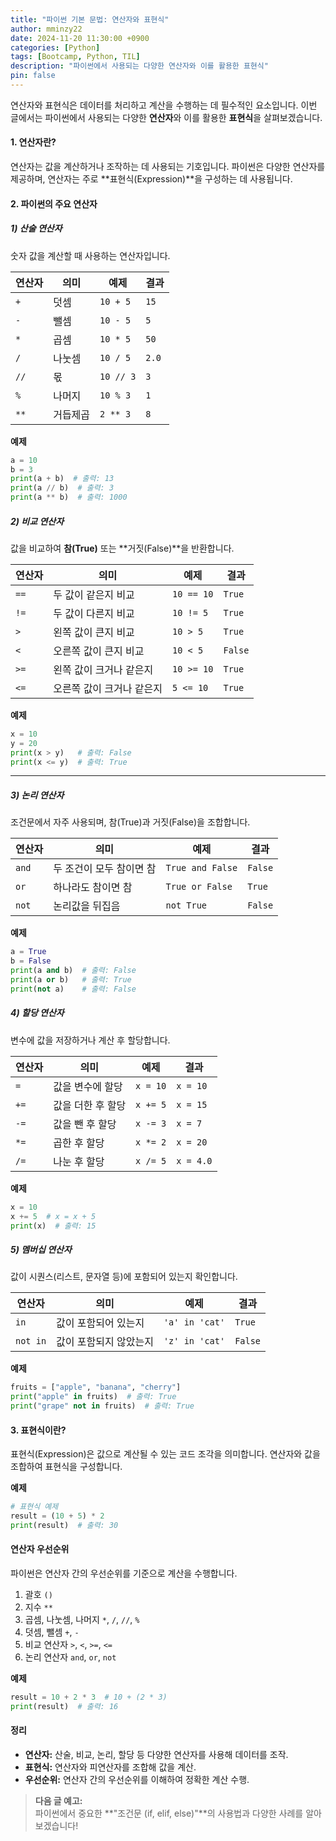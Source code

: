 ```yaml
---
title: "파이썬 기본 문법: 연산자와 표현식"
author: mminzy22
date: 2024-11-20 11:30:00 +0900
categories: [Python]
tags: [Bootcamp, Python, TIL]
description: "파이썬에서 사용되는 다양한 연산자와 이를 활용한 표현식"
pin: false
---
```


연산자와 표현식은 데이터를 처리하고 계산을 수행하는 데 필수적인 요소입니다. 이번 글에서는 파이썬에서 사용되는 다양한 **연산자**와 이를 활용한 **표현식**을 살펴보겠습니다.


#### 1. 연산자란?

연산자는 값을 계산하거나 조작하는 데 사용되는 기호입니다. 파이썬은 다양한 연산자를 제공하며, 연산자는 주로 **표현식(Expression)**을 구성하는 데 사용됩니다.


#### 2. 파이썬의 주요 연산자

##### **1) 산술 연산자**
숫자 값을 계산할 때 사용하는 연산자입니다.

| 연산자 | 의미            | 예제        | 결과    |
|--------|-----------------|-------------|---------|
| `+`    | 덧셈           | `10 + 5`    | `15`    |
| `-`    | 뺄셈           | `10 - 5`    | `5`     |
| `*`    | 곱셈           | `10 * 5`    | `50`    |
| `/`    | 나눗셈         | `10 / 5`    | `2.0`   |
| `//`   | 몫             | `10 // 3`   | `3`     |
| `%`    | 나머지         | `10 % 3`    | `1`     |
| `**`   | 거듭제곱       | `2 ** 3`    | `8`     |

**예제**
```python
a = 10
b = 3
print(a + b)  # 출력: 13
print(a // b)  # 출력: 3
print(a ** b)  # 출력: 1000
```


##### **2) 비교 연산자**
값을 비교하여 **참(True)** 또는 **거짓(False)**을 반환합니다.

| 연산자 | 의미                     | 예제        | 결과   |
|--------|--------------------------|-------------|--------|
| `==`   | 두 값이 같은지 비교      | `10 == 10`  | `True` |
| `!=`   | 두 값이 다른지 비교      | `10 != 5`   | `True` |
| `>`    | 왼쪽 값이 큰지 비교      | `10 > 5`    | `True` |
| `<`    | 오른쪽 값이 큰지 비교    | `10 < 5`    | `False`|
| `>=`   | 왼쪽 값이 크거나 같은지  | `10 >= 10`  | `True` |
| `<=`   | 오른쪽 값이 크거나 같은지| `5 <= 10`   | `True` |

**예제**
```python
x = 10
y = 20
print(x > y)   # 출력: False
print(x <= y)  # 출력: True
```

---

##### **3) 논리 연산자**
조건문에서 자주 사용되며, 참(True)과 거짓(False)을 조합합니다.

| 연산자 | 의미           | 예제              | 결과   |
|--------|----------------|-------------------|--------|
| `and`  | 두 조건이 모두 참이면 참 | `True and False` | `False` |
| `or`   | 하나라도 참이면 참      | `True or False`  | `True`  |
| `not`  | 논리값을 뒤집음         | `not True`       | `False` |

**예제**
```python
a = True
b = False
print(a and b)  # 출력: False
print(a or b)   # 출력: True
print(not a)    # 출력: False
```


##### **4) 할당 연산자**
변수에 값을 저장하거나 계산 후 할당합니다.

| 연산자 | 의미                       | 예제        | 결과    |
|--------|----------------------------|-------------|---------|
| `=`    | 값을 변수에 할당            | `x = 10`    | `x = 10`|
| `+=`   | 값을 더한 후 할당           | `x += 5`    | `x = 15`|
| `-=`   | 값을 뺀 후 할당             | `x -= 3`    | `x = 7` |
| `*=`   | 곱한 후 할당                | `x *= 2`    | `x = 20`|
| `/=`   | 나눈 후 할당                | `x /= 5`    | `x = 4.0`|

**예제**
```python
x = 10
x += 5  # x = x + 5
print(x)  # 출력: 15
```


##### **5) 멤버십 연산자**
값이 시퀀스(리스트, 문자열 등)에 포함되어 있는지 확인합니다.

| 연산자  | 의미                | 예제          | 결과   |
|---------|---------------------|---------------|--------|
| `in`    | 값이 포함되어 있는지| `'a' in 'cat'`| `True` |
| `not in`| 값이 포함되지 않았는지| `'z' in 'cat'`| `False`|

**예제**
```python
fruits = ["apple", "banana", "cherry"]
print("apple" in fruits)  # 출력: True
print("grape" not in fruits)  # 출력: True
```


#### 3. 표현식이란?

표현식(Expression)은 값으로 계산될 수 있는 코드 조각을 의미합니다. 연산자와 값을 조합하여 표현식을 구성합니다.

**예제**
```python
# 표현식 예제
result = (10 + 5) * 2
print(result)  # 출력: 30
```


#### 연산자 우선순위

파이썬은 연산자 간의 우선순위를 기준으로 계산을 수행합니다.

1. 괄호 `()`  
2. 지수 `**`  
3. 곱셈, 나눗셈, 나머지 `*`, `/`, `//`, `%`  
4. 덧셈, 뺄셈 `+`, `-`  
5. 비교 연산자 `>`, `<`, `>=`, `<=`  
6. 논리 연산자 `and`, `or`, `not`

**예제**
```python
result = 10 + 2 * 3  # 10 + (2 * 3)
print(result)  # 출력: 16
```


#### 정리

- **연산자:** 산술, 비교, 논리, 할당 등 다양한 연산자를 사용해 데이터를 조작.
- **표현식:** 연산자와 피연산자를 조합해 값을 계산.
- **우선순위:** 연산자 간의 우선순위를 이해하여 정확한 계산 수행.

> **다음 글 예고:**  
> 파이썬에서 중요한 **"조건문 (if, elif, else)"**의 사용법과 다양한 사례를 알아보겠습니다!
